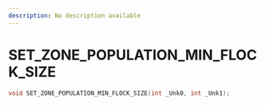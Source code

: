 ```yaml
---
description: No description available 
---
```


# SET_ZONE_POPULATION_MIN_FLOCK_SIZE

```cpp
void SET_ZONE_POPULATION_MIN_FLOCK_SIZE(int _Unk0, int _Unk1);
```
